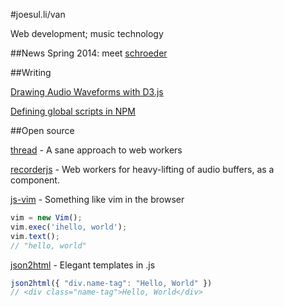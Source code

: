 #joesul.li/van
<link rel='stylesheet' href='/van/style.css'>

Web development; music technology


##News
Spring 2014: meet [schroeder](/van/schroeder)


##Writing

[Drawing Audio Waveforms with D3.js](/van/2014/03/drawing-waveforms/)

[Defining global scripts in NPM](http://localhost:9000/van/2013/08/npm-bin.html)


##Open source

[thread](https://github.com/itsjoesullivan/thread) - A sane approach to web workers

[recorderjs](https://github.com/itsjoesullivan/recorderjs) - Web workers for heavy-lifting of audio buffers, as a component.

[js-vim](https://github.com/itsjoesullivan/js-vim) - Something like vim in the browser

```javascript
vim = new Vim();
vim.exec('ihello, world');
vim.text();
// "hello, world"
```

[json2html](https://github.com/addthis/json2html) - Elegant templates in .js

```javascript
json2html({ "div.name-tag": "Hello, World" })
// <div class="name-tag">Hello, World</div>
```
